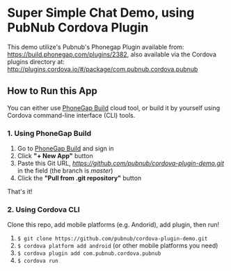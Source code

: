 # Super Simple Chat Demo, using PubNub Cordova Plugin

This demo utilize's Pubnub's Phonegap Plugin available from: https://build.phonegap.com/plugins/2382, also available via the Cordova plugins directory at: http://plugins.cordova.io/#/package/com.pubnub.cordova.pubnub



## How to Run this App

You can either use [PhoneGap Build](https://build.phonegap.com/apps) cloud tool, or build it by yourself using Cordova command-line interface (CLI) tools.

### 1. Using PhoneGap Build

1. Go to [PhoneGap Build](https://build.phonegap.com/apps) and sign in
2. Click **"+ New App"** button
3. Paste this Git URL, *https://github.com/pubnub/cordova-plugin-demo.git* in the field (the branch is *master*)
4. Click the **"Pull from .git repository"** button

That's it!

### 2. Using Cordova CLI

Clone this repo, add mobile platforms (e.g. Andorid), add plugin, then run!

1. `$ git clone https://github.com/pubnub/cordova-plugin-demo.git`
2. `$ cordova platform add android` (or other mobile platforms you need) 
3. `$ cordova plugin add com.pubnub.cordova.pubnub`
4. `$ cordova run`